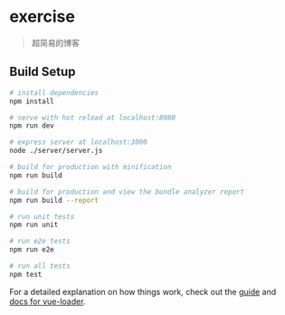 # exercise

> 超简易的博客

## Build Setup

``` bash
# install dependencies
npm install

# serve with hot reload at localhost:8080
npm run dev

# express server at localhost:3000
node ./server/server.js

# build for production with minification
npm run build

# build for production and view the bundle analyzer report
npm run build --report

# run unit tests
npm run unit

# run e2e tests
npm run e2e

# run all tests
npm test
```

For a detailed explanation on how things work, check out the [guide](http://vuejs-templates.github.io/webpack/) and [docs for vue-loader](http://vuejs.github.io/vue-loader).
